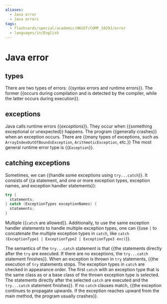 ```yaml
---
aliases:
  - Java error
  - Java errors
tags:
  - flashcards/special/academic/HKUST/COMP_1029J/error
  - languages/in/English
---
```


# Java error

## types

There are two types of errors: {{syntax errors and runtime errors}}. The former {{occurs during compilation and is detected by the compiler, while the latter occurs during execution}}. <!--SR:!2024-02-04,4,270!2024-02-04,4,270-->

## exceptions

Java calls runtime errors {{_exceptions_}}. They occur when {{something exceptional or unexpected}} happens. The program {{generally crashes}} when an exception occurs. There are {{many types of exceptions, such as `ArrayIndexOutOfBoundsException`, `ArithmeticException`, etc.}} The most general runtime error type is {{`Exception`}}. <!--SR:!2024-02-04,4,270!2024-02-04,4,270!2024-02-04,4,270!2024-02-04,4,270!2024-02-04,4,270-->

## catching exceptions

Sometimes, we can {{handle some exceptions using `try...catch`}}. It consists of {{a statement, and one or more exception types, exception names, and exception handler statements}}: <!--SR:!2024-02-04,4,270!2024-02-04,4,270-->

```Java
try {
  statements;
} catch (ExceptionTypes exceptionNames) {
  statements;
}
```

Multiple {{`catch` are allowed}}. Additionally, to use the same exception handler statements to handle multiple exception types, one can {{use `|` to concatenate the multiple exception types in `catch`, like `catch (ExceptionType1 | ExceptionType2 | ExceptionType3 exc)`}}. <!--SR:!2024-02-04,4,270!2024-02-04,4,270-->

The semantics of the `try...catch` statement is that {{the statements directly after the `try` are executed. If there are no exceptions, the `try...catch` statement finishes}}. When an exception is thrown in `try` statements, {{the execution of `try` statements stops. The exception types in `catch` are checked in appearance order. The first `catch` with an exception type that is the same class as or a base class of the thrown exception type is selected. The statements directly after the selected `catch` are executed and the `try...catch` statement finishes}}. If no `catch` clauses match, {{the exception continues to propagate upwards. If the exception reaches upward from the main method, the program usually crashes}}. <!--SR:!2024-02-04,4,270!2024-02-03,3,250!2024-02-04,4,270-->
